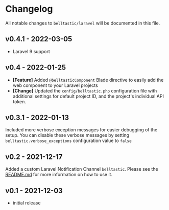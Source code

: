 # Changelog

All notable changes to `belltastic/laravel` will be documented in this file.

## v0.4.1 - 2022-03-05

- Laravel 9 support

## v0.4 - 2022-01-25

- **[Feature]** Added `@belltasticComponent` Blade directive to easily add the web component to your Laravel projects
- **[Change]** Updated the `config/belltastic.php` configuration file with additional settings for default project ID, and the project's individual API token.

## v0.3.1 - 2022-01-13

Included more verbose exception messages for easier debugging of the setup.
You can disable these verbose messages by setting `belltastic.verbose_exceptions` configuration value to `false`

## v0.2 - 2021-12-17

Added a custom Laravel Notification Channel `belltastic`. Please see the [README.md](https://github.com/belltastic/laravel) for more information on how to use it.

## v0.1 - 2021-12-03

- initial release
